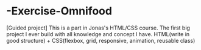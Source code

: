 # -Exercise-Omnifood
[Guided project] This is a part in Jonas's HTML/CSS course. The first big project I ever build with all knowledge and concept I have.  HTML(write in good structure) + CSS(flexbox, grid, responsive, animation, reusable class)
